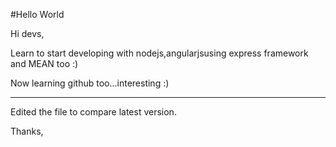 #Hello World

Hi devs,

Learn to start developing with nodejs,angularjsusing express framework and MEAN too :)

Now learning github too...interesting :)
**********************
Edited the file to compare latest version.


Thanks,

